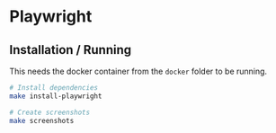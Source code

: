 # Playwright

## Installation / Running

This needs the docker container from the `docker` folder to be running.

```bash
# Install dependencies
make install-playwright

# Create screenshots
make screenshots
```
